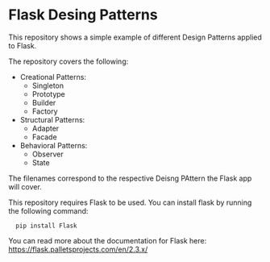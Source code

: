 # Flask Desing Patterns

This repository shows a simple example of different Design Patterns applied to Flask.

The repository covers the following:
- Creational Patterns:
  * Singleton
  * Prototype
  * Builder
  * Factory
- Structural Patterns:
  * Adapter
  * Facade
- Behavioral Patterns:
  * Observer
  * State

The filenames correspond to the respective Deisng PAttern the Flask app will cover.

This repository requires Flask to be used. You can install flask by running the following command:
```
  pip install Flask
```

You can read more about the documentation for Flask here:
https://flask.palletsprojects.com/en/2.3.x/
